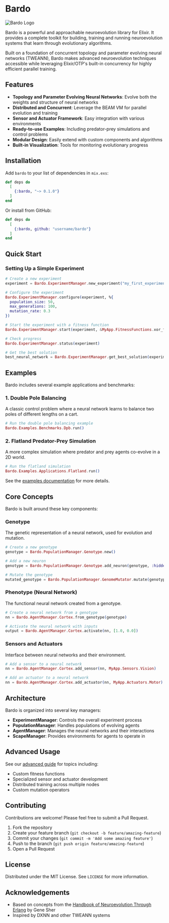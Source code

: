 # Bardo

![Bardo Logo](https://via.placeholder.com/150/0A0A0A/FFFFFF?text=Bardo)

Bardo is a powerful and approachable neuroevolution library for Elixir. It provides a complete toolkit for building, training and running neuroevolution systems that learn through evolutionary algorithms.

Built on a foundation of concurrent topology and parameter evolving neural networks (TWEANN), Bardo makes advanced neuroevolution techniques accessible while leveraging Elixir/OTP's built-in concurrency for highly efficient parallel training.

## Features

- **Topology and Parameter Evolving Neural Networks**: Evolve both the weights and structure of neural networks
- **Distributed and Concurrent**: Leverage the BEAM VM for parallel evolution and training
- **Sensor and Actuator Framework**: Easy integration with various environments
- **Ready-to-use Examples**: Including predator-prey simulations and control problems
- **Modular Design**: Easily extend with custom components and algorithms
- **Built-in Visualization**: Tools for monitoring evolutionary progress

## Installation

Add `bardo` to your list of dependencies in `mix.exs`:

```elixir
def deps do
  [
    {:bardo, "~> 0.1.0"}
  ]
end
```

Or install from GitHub:

```elixir
def deps do
  [
    {:bardo, github: "username/bardo"}
  ]
end
```

## Quick Start

### Setting Up a Simple Experiment

```elixir
# Create a new experiment
experiment = Bardo.ExperimentManager.new_experiment("my_first_experiment")

# Configure the experiment
Bardo.ExperimentManager.configure(experiment, %{
  population_size: 50,
  max_generations: 100,
  mutation_rate: 0.3
})

# Start the experiment with a fitness function
Bardo.ExperimentManager.start(experiment, &MyApp.FitnessFunctions.xor_fitness/1)

# Check progress
Bardo.ExperimentManager.status(experiment)

# Get the best solution
best_neural_network = Bardo.ExperimentManager.get_best_solution(experiment)
```

## Examples

Bardo includes several example applications and benchmarks:

### 1. Double Pole Balancing

A classic control problem where a neural network learns to balance two poles of different lengths on a cart.

```elixir
# Run the double pole balancing example
Bardo.Examples.Benchmarks.Dpb.run()
```

### 2. Flatland Predator-Prey Simulation

A more complex simulation where predator and prey agents co-evolve in a 2D world.

```elixir
# Run the flatland simulation
Bardo.Examples.Applications.Flatland.run()
```

See the [examples documentation](docs/examples.md) for more details.

## Core Concepts

Bardo is built around these key components:

### Genotype

The genetic representation of a neural network, used for evolution and mutation.

```elixir
# Create a new genotype
genotype = Bardo.PopulationManager.Genotype.new()

# Add a new neuron
genotype = Bardo.PopulationManager.Genotype.add_neuron(genotype, :hidden)

# Mutate the genotype
mutated_genotype = Bardo.PopulationManager.GenomeMutator.mutate(genotype)
```

### Phenotype (Neural Network)

The functional neural network created from a genotype.

```elixir
# Create a neural network from a genotype
nn = Bardo.AgentManager.Cortex.from_genotype(genotype)

# Activate the neural network with inputs
output = Bardo.AgentManager.Cortex.activate(nn, [1.0, 0.0])
```

### Sensors and Actuators

Interface between neural networks and their environment.

```elixir
# Add a sensor to a neural network
nn = Bardo.AgentManager.Cortex.add_sensor(nn, MyApp.Sensors.Vision)

# Add an actuator to a neural network
nn = Bardo.AgentManager.Cortex.add_actuator(nn, MyApp.Actuators.Motor)
```

## Architecture

Bardo is organized into several key managers:

- **ExperimentManager**: Controls the overall experiment process
- **PopulationManager**: Handles populations of evolving agents
- **AgentManager**: Manages the neural networks and their interactions
- **ScapeManager**: Provides environments for agents to operate in

## Advanced Usage

See our [advanced guide](docs/advanced.md) for topics including:

- Custom fitness functions
- Specialized sensor and actuator development  
- Distributed training across multiple nodes
- Custom mutation operators

## Contributing

Contributions are welcome! Please feel free to submit a Pull Request.

1. Fork the repository
2. Create your feature branch (`git checkout -b feature/amazing-feature`)
3. Commit your changes (`git commit -m 'Add some amazing feature'`)
4. Push to the branch (`git push origin feature/amazing-feature`)
5. Open a Pull Request

## License

Distributed under the MIT License. See `LICENSE` for more information.

## Acknowledgements

- Based on concepts from the [Handbook of Neuroevolution Through Erlang](http://www.amazon.com/Handbook-Neuroevolution-Through-Erlang-Gene/dp/1461444624) by Gene Sher
- Inspired by DXNN and other TWEANN systems